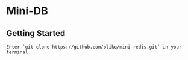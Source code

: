 # Mini-DB

## Getting Started
    Enter `git clone https://github.com/blikq/mini-redis.git` in your terminal